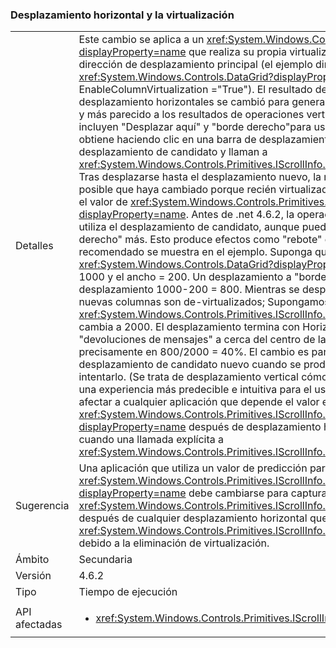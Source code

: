 ### <a name="horizontal-scrolling-and-virtualization"></a>Desplazamiento horizontal y la virtualización

|   |   |
|---|---|
|Detalles|Este cambio se aplica a un <xref:System.Windows.Controls.ItemsControl?displayProperty=name> que realiza su propia virtualización en la dirección ortogonal a la dirección de desplazamiento principal (el ejemplo director es <xref:System.Windows.Controls.DataGrid?displayProperty=name> con EnableColumnVirtualization =&quot;True&quot;).  El resultado de determinadas operaciones de desplazamiento horizontales se cambió para generar los resultados que son más intuitiva y más parecido a los resultados de operaciones verticales comparables. Las operaciones incluyen &quot;Desplazar aquí&quot; y &quot;borde derecho&quot;para usar los nombres en el menú que se obtiene haciendo clic en una barra de desplazamiento horizontal.  Ambos calculan un desplazamiento de candidato y llaman a <xref:System.Windows.Controls.Primitives.IScrollInfo.SetHorizontalOffset(System.Double)>. Tras desplazarse hasta el desplazamiento nuevo, la noción de &quot;aquí&quot; o &quot;borde derecho&quot; posible que haya cambiado porque recién virtualizado anula su contenido ha cambiado el valor de <xref:System.Windows.Controls.Primitives.IScrollInfo.ExtentWidth?displayProperty=name>. Antes de .net 4.6.2, la operación de desplazamiento simplemente utiliza el desplazamiento de candidato, aunque puede que no sea &quot;aquí&quot; o en la &quot;borde derecho&quot; más.  Esto produce efectos como &quot;rebote&quot; el indicador de desplazamiento, recomendado se muestra en el ejemplo. Suponga que un <xref:System.Windows.Controls.DataGrid?displayProperty=name> tiene ExtentWidth = 1000 y el ancho = 200.  Un desplazamiento a &quot;borde derecho&quot; candidato usa desplazamiento 1000-200 = 800.  Mientras se desplaza a esa compensación, las nuevas columnas son de-virtualizados; Supongamos que son muy grande, por lo que el <xref:System.Windows.Controls.Primitives.IScrollInfo.ExtentWidth?displayProperty=name> cambia a 2000.  El desplazamiento termina con HorizontalOffset = 800 y control &quot;devoluciones de mensajes&quot; a cerca del centro de la barra de desplazamiento - precisamente en 800/2000 = 40%. El cambio es para volver a calcular un desplazamiento de candidato nuevo cuando se produce esta situación y vuelva a intentarlo. (Se trata de desplazamiento vertical cómo ya funciona.) El cambio produce una experiencia más predecible e intuitiva para el usuario final, pero también podría afectar a cualquier aplicación que depende el valor exacto de <xref:System.Windows.Controls.Primitives.IScrollInfo.HorizontalOffset?displayProperty=name> después de desplazamiento horizontal, si invoca el usuario final o cuando una llamada explícita a <xref:System.Windows.Controls.Primitives.IScrollInfo.SetHorizontalOffset(System.Double)>.|
|Sugerencia|Una aplicación que utiliza un valor de predicción para <xref:System.Windows.Controls.Primitives.IScrollInfo.HorizontalOffset?displayProperty=name> debe cambiarse para capturar el valor real (y el valor de <xref:System.Windows.Controls.Primitives.IScrollInfo.ExtentWidth?displayProperty=name>) después de cualquier desplazamiento horizontal que podría cambiar <xref:System.Windows.Controls.Primitives.IScrollInfo.ExtentWidth?displayProperty=name> debido a la eliminación de virtualización.|
|Ámbito|Secundaria|
|Versión|4.6.2|
|Tipo|Tiempo de ejecución|
|API afectadas|<ul><li><xref:System.Windows.Controls.Primitives.IScrollInfo?displayProperty=nameWithType></li></ul>|

